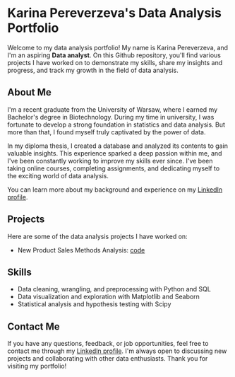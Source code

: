 # Karina Pereverzeva's Data Analysis Portfolio

Welcome to my data analysis portfolio! My name is Karina Pereverzeva, and I'm an aspiring **Data analyst**. On this Github repository, you'll find various projects I have worked on to demonstrate my skills, share my insights and progress, and track my growth in the field of data analysis.

## About Me

I'm a recent graduate from the University of Warsaw, where I earned my Bachelor's degree in Biotechnology. During my time in university, I was fortunate to develop a strong foundation in statistics and data analysis. But more than that, I found myself truly captivated by the power of data.

In my diploma thesis, I created a database and analyzed its contents to gain valuable insights. This experience sparked a deep passion within me, and I've been constantly working to improve my skills ever since. I've been taking online courses, completing assignments, and dedicating myself to the exciting world of data analysis.

You can learn more about my background and experience on my [LinkedIn profile](https://www.linkedin.com/in/karina-pereverzeva/). 

## Projects

Here are some of the data analysis projects I have worked on:

* New Product Sales Methods Analysis: [code](https://github.com/k-pereverzeva/Data-Analysis-Portfolio/blob/019712e47f009ab0ce755fbd9735f2d8f12296e2/sales_methods_analysis_code.ipynb) 

## Skills

* Data cleaning, wrangling, and preprocessing with Python and SQL
* Data visualization and exploration with Matplotlib and Seaborn
* Statistical analysis and hypothesis testing with Scipy

## Contact Me

If you have any questions, feedback, or job opportunities, feel free to contact me through my [LinkedIn profile](https://www.linkedin.com/in/karina-pereverzeva/). I'm always open to discussing new projects and collaborating with other data enthusiasts. Thank you for visiting my portfolio!
